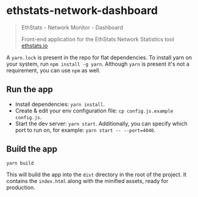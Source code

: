 # ethstats-network-dashboard

> EthStats - Network Monitor - Dashboard
>
> Front-end application for the EthStats Network Statistics tool [ethstats.io](https://ethstats.io/)

A `yarn.lock` is present in the repo for flat dependencies. To install yarn on your system, run `npm install -g yarn`.
Although `yarn` is present it's not a requirement, you can use `npm` as well.

## Run the app

* Install dependencies: `yarn install`.
* Create & edit your env configuration file: `cp config.js.example config.js`.
* Start the dev server: `yarn start`. Additionally, you can specify which port to run on, for example: `yarn start -- --port=4040`.

## Build the app
```yarn build```

This will build the app into the `dist` directory in the root of the project. It contains the `index.html` along with the minified assets, ready for production.
